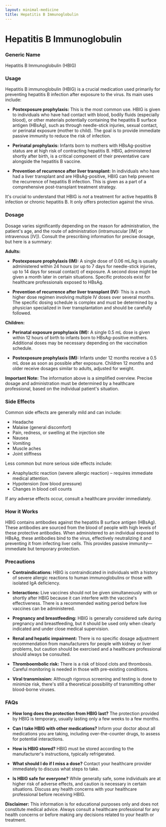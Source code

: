```yaml
---
layout: minimal-medicine
title: Hepatitis B Immunoglobulin
---
```


# Hepatitis B Immunoglobulin
### Generic Name
Hepatitis B Immunoglobulin (HBIG)

### Usage

Hepatitis B immunoglobulin (HBIG) is a crucial medication used primarily for preventing hepatitis B infection after exposure to the virus.  Its main uses include:

* **Postexposure prophylaxis:** This is the most common use. HBIG is given to individuals who have had contact with blood, bodily fluids (especially blood), or other materials potentially containing the hepatitis B surface antigen (HBsAg), such as through needle-stick injuries, sexual contact, or perinatal exposure (mother to child).  The goal is to provide immediate passive immunity to reduce the risk of infection.

* **Perinatal prophylaxis:**  Infants born to mothers with HBsAg-positive status are at high risk of contracting hepatitis B. HBIG, administered shortly after birth, is a critical component of their preventative care alongside the hepatitis B vaccine.

* **Prevention of recurrence after liver transplant:** In individuals who have had a liver transplant and are HBsAg-positive, HBIG can help prevent the recurrence of hepatitis B infection. This is given as a part of a comprehensive post-transplant treatment strategy.

It's crucial to understand that HBIG is *not* a treatment for active hepatitis B infection or chronic hepatitis B. It only offers protection against the virus.


### Dosage

Dosage varies significantly depending on the reason for administration, the patient's age, and the route of administration (intramuscular [IM] or intravenous [IV]).  Consult the prescribing information for precise dosage, but here is a summary:

**Adults:**

* **Postexposure prophylaxis (IM):**  A single dose of 0.06 mL/kg is usually administered within 24 hours (or up to 7 days for needle-stick injuries, up to 14 days for sexual contact) of exposure.  A second dose might be given a month later in certain situations.  Specific protocols exist for healthcare professionals exposed to HBsAg.

* **Prevention of recurrence after liver transplant (IV):** This is a much higher dose regimen involving multiple IV doses over several months. The specific dosing schedule is complex and must be determined by a physician specialized in liver transplantation and should be carefully followed.


**Children:**

* **Perinatal exposure prophylaxis (IM):** A single 0.5 mL dose is given within 12 hours of birth to infants born to HBsAg-positive mothers.  Additional doses may be necessary depending on the vaccination schedule.

* **Postexposure prophylaxis (IM):** Infants under 12 months receive a 0.5 mL dose as soon as possible after exposure.  Children 12 months and older receive dosages similar to adults, adjusted for weight.

**Important Note:** The information above is a simplified overview.  Precise dosage and administration must be determined by a healthcare professional, based on the individual patient's situation.


### Side Effects

Common side effects are generally mild and can include:

* Headache
* Malaise (general discomfort)
* Pain, redness, or swelling at the injection site
* Nausea
* Vomiting
* Muscle aches
* Joint stiffness

Less common but more serious side effects include:

* Anaphylactic reaction (severe allergic reaction) – requires immediate medical attention.
* Hypotension (low blood pressure)
* Changes in blood cell counts

If any adverse effects occur, consult a healthcare provider immediately.


### How it Works

HBIG contains antibodies against the hepatitis B surface antigen (HBsAg).  These antibodies are sourced from the blood of people with high levels of these protective antibodies.  When administered to an individual exposed to HBsAg, these antibodies bind to the virus, effectively neutralizing it and preventing it from infecting liver cells.  This provides passive immunity—immediate but temporary protection.


### Precautions

* **Contraindications:** HBIG is contraindicated in individuals with a history of severe allergic reactions to human immunoglobulins or those with isolated IgA deficiency.

* **Interactions:**  Live vaccines should not be given simultaneously with or shortly after HBIG because it can interfere with the vaccine's effectiveness.  There is a recommended waiting period before live vaccines can be administered.

* **Pregnancy and breastfeeding:**  HBIG is generally considered safe during pregnancy and breastfeeding, but it should be used only when clearly indicated and under close medical supervision.

* **Renal and hepatic impairment:**  There is no specific dosage adjustment recommendation from manufacturers for people with kidney or liver problems, but caution should be exercised and a healthcare professional should always be consulted.

* **Thromboembolic risk:** There is a risk of blood clots and thrombosis. Careful monitoring is needed in those with pre-existing conditions.

* **Viral transmission:**  Although rigorous screening and testing is done to minimize risk, there's still a theoretical possibility of transmitting other blood-borne viruses.


### FAQs

* **How long does the protection from HBIG last?**  The protection provided by HBIG is temporary, usually lasting only a few weeks to a few months.

* **Can I take HBIG with other medications?**  Inform your doctor about all medications you are taking, including over-the-counter drugs, to assess for potential interactions.

* **How is HBIG stored?**  HBIG must be stored according to the manufacturer's instructions, typically refrigerated.

* **What should I do if I miss a dose?**  Contact your healthcare provider immediately to discuss what steps to take.

* **Is HBIG safe for everyone?**  While generally safe, some individuals are at higher risk of adverse effects, and caution is necessary in certain situations. Discuss any health concerns with your healthcare professional before receiving HBIG.


**Disclaimer:** This information is for educational purposes only and does not constitute medical advice. Always consult a healthcare professional for any health concerns or before making any decisions related to your health or treatment.
